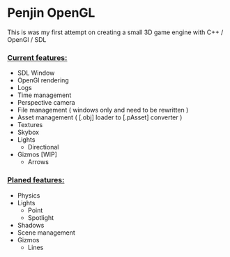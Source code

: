 # Penjin OpenGL

This is was my first attempt on creating a small 3D game engine with C++ / OpenGl / SDL

<u><h3>Current features:</h3></u>
 * SDL Window
 * OpenGl rendering
 * Logs
 * Time management
 * Perspective camera
 * File management ( windows only and need to be rewritten )
 * Asset management ( [.obj] loader to [.pAsset] converter )
 * Textures
 * Skybox
 * Lights
    * Directional
 * Gizmos [WIP]
    * Arrows
 
 
<u><h3>Planed features:</h3></u>
 * Physics
 * Lights
    * Point
    * Spotlight
 * Shadows
 * Scene management
 * Gizmos
    * Lines
